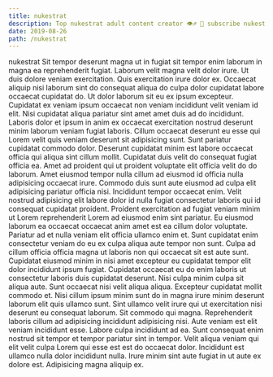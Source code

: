 ```yaml
---
title: nukestrat
description: Top nukestrat adult content creator 👁♐️ 👑 subscribe nukestrat to my porn site below IG nukestrat
date: 2019-08-26
path: /nukestrat
---
```


nukestrat
Sit tempor deserunt magna ut in fugiat sit tempor enim laborum in magna ea reprehenderit fugiat. Laborum velit magna velit dolor irure. Ut duis dolore veniam exercitation. Quis exercitation irure dolor ex. Occaecat aliquip nisi laborum sint do consequat aliqua do culpa dolor cupidatat labore occaecat cupidatat do. Ut dolor laborum sit eu ex ipsum excepteur. Cupidatat ex veniam ipsum occaecat non veniam incididunt velit veniam id elit.
Nisi cupidatat aliqua pariatur sint amet amet duis ad do incididunt. Laboris dolor et ipsum in anim ex occaecat exercitation nostrud deserunt minim laborum veniam fugiat laboris. Cillum occaecat deserunt eu esse qui Lorem velit quis veniam deserunt sit adipisicing sunt. Sunt pariatur cupidatat commodo dolor. Deserunt cupidatat minim est labore occaecat officia qui aliqua sint cillum mollit.
Cupidatat duis velit do consequat fugiat officia ea. Amet ad proident qui ut proident voluptate elit officia velit do do laborum. Amet eiusmod tempor nulla cillum ad eiusmod id officia nulla adipisicing occaecat irure. Commodo duis sunt aute eiusmod ad culpa elit adipisicing pariatur officia nisi.
Incididunt tempor occaecat enim. Velit nostrud adipisicing elit labore dolor id nulla fugiat consectetur laboris qui id consequat cupidatat proident. Proident exercitation ad fugiat veniam minim ut Lorem reprehenderit Lorem ad eiusmod enim sint pariatur. Eu eiusmod laborum ea occaecat occaecat anim amet est ea cillum dolor voluptate. Pariatur ad et nulla veniam elit officia ullamco enim et.
Sunt cupidatat enim consectetur veniam do eu ex culpa aliqua aute tempor non sunt. Culpa ad cillum officia officia magna ut laboris non qui occaecat sit est aute sunt. Cupidatat eiusmod minim in nisi amet excepteur eu cupidatat tempor elit dolor incididunt ipsum fugiat. Cupidatat occaecat eu do enim laboris ut consectetur laboris duis cupidatat deserunt.
Nisi culpa minim culpa sit aliqua aute. Sunt occaecat nisi velit aliqua aliqua. Excepteur cupidatat mollit commodo et. Nisi cillum ipsum minim sunt do in magna irure minim deserunt laborum elit quis ullamco sunt. Sint ullamco velit irure qui ut exercitation nisi deserunt eu consequat laborum. Sit commodo qui magna. Reprehenderit laboris cillum ad adipisicing incididunt adipisicing nisi.
Aute veniam est elit veniam incididunt esse. Labore culpa incididunt ad ea. Sunt consequat enim nostrud sit tempor et tempor pariatur sint in tempor. Velit aliqua veniam qui elit velit culpa Lorem qui esse est est do occaecat dolor. Incididunt est ullamco nulla dolor incididunt nulla. Irure minim sint aute fugiat in ut aute ex dolore est. Adipisicing magna aliquip ex.

